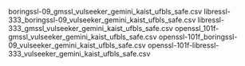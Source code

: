 boringssl-09_gmssl_vulseeker_gemini_kaist_ufbls_safe.csv
libressl-333_boringssl-09_vulseeker_gemini_kaist_ufbls_safe.csv
libressl-333_gmssl_vulseeker_gemini_kaist_ufbls_safe.csv
openssl_101f-gmssl_vulseeker_gemini_kaist_ufbls_safe.csv
openssl-101f_boringssl-09_vulseeker_gemini_kaist_ufbls_safe.csv
openssl-101f-libressl-333_vulseeker_gemini_kaist_ufbls_safe.csv
